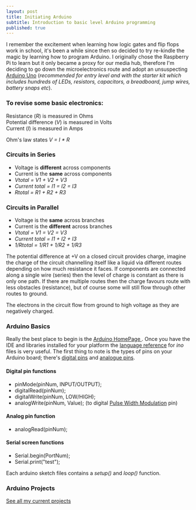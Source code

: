 ```yaml
---
layout: post
title: Initiating Arduino
subtitle: Introduction to basic level Arduino programming
published: true
---
```


I remember the excitement when learning how logic gates and flip flops work in school, it's been a while since then so decided to try re-kindle the magic by learning how to program Arduino. I originally chose the Raspberry Pi to learn but it only became a proxy for our media hub, therefore I'm deciding to go down the microelectronics route and adopt an unsuspecting [Arduino Uno](https://www.arduino.cc/en/Main/ArduinoStarterKit) (_recommended for entry level and with the starter kit which includes hundreds of LEDs, resistors, capacitors, a breadboard, jump wires, battery snaps etc_).

### To revise some basic electronics:

Resistance (_R_) is measured in Ohms  
Potential difference (_V_) is measured in Volts  
Current (_I_) is measured in Amps

Ohm's law states _V = I * R_ 

### Circuits in Series

* Voltage is **different** across components
* Current is the **same** across components
* _Vtotal = V1 + V2 + V3_  
* _Current total = I1 = I2 = I3_  
* _Rtotal = R1 + R2 + R3_

### Circuits in  Parallel

* Voltage is the **same** across branches
* Current is the **different** across branches
* _Vtotal = V1 = V2 = V3_  
* _Current total = I1 + I2 + I3_  
* _1/Rtotal = 1/R1 + 1/R2 + 1/R3_

The potential difference at +V on a closed circuit provides charge, imagine the charge of the circuit channelling itself like a liquid via different routes depending on how much resistance it faces. If components are connected along a single wire (series) then the level of charge is constant as there is only one path. If there are multiple routes then the charge favours route with less obstacles (resistance), but of course some will still flow through other routes to ground.

The electrons in the circuit flow from ground to high voltage as they are negatively charged.

### Arduino Basics

Really the best place to begin is the [Arduino HomePage ](https://www.arduino.cc/en/Guide/HomePage). Once you have the IDE and libraries installed for your platform the [language reference](https://www.arduino.cc/en/Reference/HomePage) for _ino_ files is very useful. The first thing to note is the types of pins on your Arduino board; there's [digital pins](https://www.arduino.cc/en/Tutorial/DigitalPins) and [analogue pins](https://www.arduino.cc/en/Tutorial/AnalogInputPins).

#### Digital pin functions
* pinMode(pinNum, INPUT/OUTPUT);  
* digitalRead(pinNum);  
* digitalWrite(pinNum, LOW/HIGH);  
* analogWrite(pinNum, Value); (to digital [Pulse Width Modulation](https://www.arduino.cc/en/Tutorial/PWM) pin)

#### Analog pin function
* analogRead(pinNum);

#### Serial screen functions
* Serial.begin(PortNum);  
* Serial.print("test");

Each arduino sketch files contains a _setup()_ and _loop()_ function.

### Arduino Projects

[See all my current projects](https://blog.murraywynnes.com/arduino-projects/)

